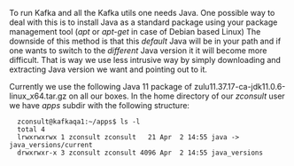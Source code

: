 To run Kafka and all the Kafka utils one needs Java. 
One possible way to deal with this is to install Java as a standard package using your package management
tool (_apt_ or _apt-get_ in case of Debian based Linux) The downside of this method is that this _default_ Java will be in your path and if one wants to switch to the _different_ Java version it it will become more difficult.
That is way we use less intrusive way by simply downloading and extracting Java version we want and pointing out to it.  


Currently we use the following Java 11 package of zulu11.37.17-ca-jdk11.0.6-linux_x64.tar.gz on all our boxes.
In the home directory of our _zconsult_ user we have _apps_ subdir with the following structure:

      zconsult@kafkaqa1:~/apps$ ls -l
      total 4
      lrwxrwxrwx 1 zconsult zconsult   21 Apr  2 14:55 java -> java_versions/current
      drwxrwxr-x 3 zconsult zconsult 4096 Apr  2 14:55 java_versions
